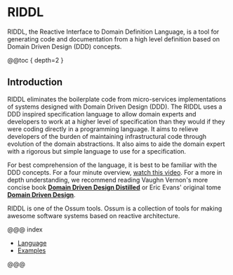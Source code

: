 # RIDDL

RIDDL, the Reactive Interface to Domain Definition Language, is a tool for
generating code and documentation from a high level definition based on 
Domain Driven Design (DDD) concepts.

@@toc { depth=2 }

## Introduction 
RIDDL eliminates the boilerplate code from micro-services implementations of
systems designed with Domain Driven Design (DDD). The RIDDL uses a DDD 
inspired specification language to allow domain experts and developers to work
at a higher level of specification than they would if they
were coding directly in a programming language. It aims to relieve developers
of the burden of maintaining infrastructural code through evolution of the
domain abstractions. It also aims to aide the domain expert with a rigorous
but simple language to use for a specification.

For best comprehension of the language, it is best to be familiar with the
DDD concepts. For a four minute overview, 
[watch this video](https://elearn.domainlanguage.com/). For a more in depth
understanding, we recommend reading Vaughn Vernon's more concise book **[Domain
Driven Design Distilled](https://www.amazon.com/Domain-Driven-Design-Distilled-Vaughn-Vernon-ebook/dp/B01JJSGE5S/ref=sr_1_1)**
or Eric Evans' original tome **[Domain Driven Design](
https://www.amazon.com/Domain-Driven-Design-Tackling-Complexity-Software-ebook/dp/B00794TAUG/ref=pd_sim_351_2/139-5372630-4190805
)**.

RIDDL is one of the Ossum tools. Ossum is a collection of tools for making
awesome software systems based on reactive architecture.

@@@ index

* [Language](language/index.md)
* [Examples](examples/index.md)

@@@
